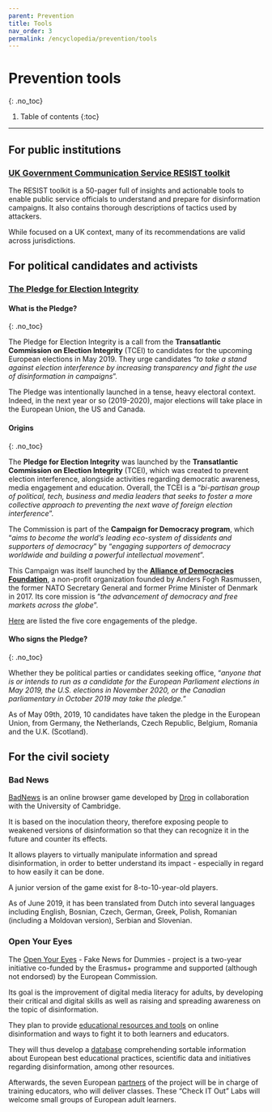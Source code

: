 ```yaml
---
parent: Prevention
title: Tools
nav_order: 3
permalink: /encyclopedia/prevention/tools
---
```


# Prevention tools
{: .no_toc}

1. Table of contents
{:toc}

- - -

## For public institutions

### [UK Government Communication Service RESIST toolkit](https://gcs.civilservice.gov.uk/wp-content/uploads/2019/03/RESIST_Toolkit.pdf)

The RESIST toolkit is a 50-pager full of insights and actionable tools to enable public service officials to understand and prepare for disinformation campaigns. It also contains thorough descriptions of tactics used by attackers.

While focused on a UK context, many of its recommendations are valid across jurisdictions.


## For political candidates and activists

### [The Pledge for Election Integrity](https://electionpledge.org/)

#### What is the Pledge?
{: .no_toc}

The Pledge for Election Integrity is a call from the  **Transatlantic Commission on Election Integrity** (TCEI) to candidates for the upcoming European elections in May 2019. They urge candidates “_to take a stand against election interference by increasing transparency and fight the use of disinformation in campaigns_”.

The Pledge was intentionally launched in a tense, heavy electoral context. Indeed, in the next year or so (2019-2020), major elections will take place in the European Union, the US and Canada.

#### Origins
{: .no_toc}

The **Pledge for Election Integrity** was launched by the **Transatlantic Commission on Election Integrity** (TCEI), which was created to prevent election interference, alongside activities regarding democratic awareness, media engagement and education. Overall, the TCEI is a “_bi-partisan group of political, tech, business and media leaders that seeks to foster a more collective approach to preventing the next wave of foreign election interference_”.

The Commission is part of the **Campaign for Democracy program**, which “_aims to become the world’s leading eco-system of dissidents and supporters of democracy_” by “_engaging supporters of democracy worldwide and building a powerful intellectual movement_”.

This Campaign was itself launched by the [**Alliance of Democracies Foundation**](http://www.allianceofdemocracies.org/),  a non-profit organization founded by Anders Fogh Rasmussen, the former NATO Secretary General and former Prime Minister of Denmark in 2017. Its core mission is “_the advancement of democracy and free markets across the globe_”.

[Here](https://electionpledge.org/#) are listed the five core engagements of the pledge.

#### Who signs the Pledge?
{: .no_toc}

Whether they be political parties or candidates seeking office, “_anyone that is or intends to run as a candidate for the European Parliament elections in May 2019, the U.S. elections in November 2020, or the Canadian parliamentary in October 2019 may take the pledge._”

As of May 09th, 2019, 10 candidates have taken the pledge in the European Union, from Germany, the Netherlands, Czech Republic, Belgium, Romania and the U.K. (Scotland).

## For the civil society

### Bad News

[BadNews](https://getbadnews.com/#intro) is an online browser game developed by [Drog](https://aboutbadnews.com/) in collaboration with the University of Cambridge. 

It is based on the inoculation theory, therefore exposing people to weakened versions of disinformation so that they can recognize it in the future and counter its effects. 

It allows players to virtually manipulate information and spread disinformation, in order to better understand its impact - especially in regard to how easily it can be done. 

A junior version of the game exist for 8-to-10-year-old players.

As  of June 2019, it has been translated from Dutch into several languages including English, Bosnian, Czech, German, Greek, Polish, Romanian (including a Moldovan version), Serbian and Slovenian.

### Open Your Eyes

The [Open Your Eyes](https://www.openyoureyes.info/en/about/) - Fake News for Dummies - project is a two-year initiative co-funded by the Erasmus+ programme and supported (although not endorsed) by the European Commission.

Its goal is the improvement of digital media literacy for adults, by  developing their critical and digital skills as well as raising and spreading awareness on the topic of disinformation.

They plan to provide [educational resources and tools](https://www.openyoureyes.info/en/resources) on online disinformation and ways to fight it to both learners and educators. 

They will thus develop a [database](https://www.openyoureyes.info/en/database) comprehending sortable information about European best educational practices, scientific data and initiatives regarding disinformation, among other resources.

Afterwards, the seven European [partners](https://www.openyoureyes.info/en/partners) of the project will be in charge of training educators, who will deliver classes. These “Check IT Out” Labs will welcome small groups of European adult learners.
